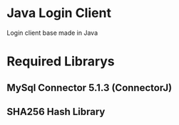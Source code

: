 # Java Login Client
Login client base made in Java

# Required Librarys
## MySql Connector 5.1.3 (ConnectorJ)
## SHA256 Hash Library


